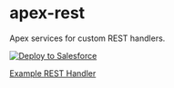 # apex-rest
Apex services for custom REST handlers.

<a href="https://githubsfdeploy.herokuapp.com">
  <img alt="Deploy to Salesforce"
       src="https://raw.githubusercontent.com/afawcett/githubsfdeploy/master/deploy.png">
</a>

[Example REST Handler](../master/src/classes/ContactDetailsRestHandler.cls)
